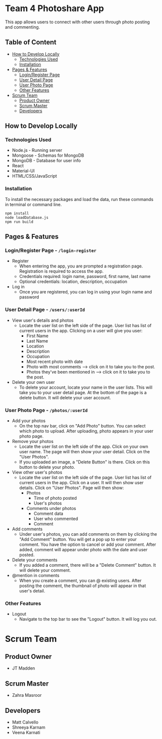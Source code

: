 # Team 4 Photoshare App
This app allows users to connect with other users through photo posting and commenting. 

## Table of Content
- [How to Develop Locally](https://github.com/JTM-UNCC/Group_4_p5-8?tab=readme-ov-file#how-to-develop-locally)
  - [Technologies Used](https://github.com/JTM-UNCC/Group_4_p5-8?tab=readme-ov-file#technologies-used)
  - [Installation](https://github.com/JTM-UNCC/Group_4_p5-8?tab=readme-ov-file#installation)
- [Pages & Features](https://github.com/JTM-UNCC/Group_4_p5-8?tab=readme-ov-file#pages--features)
  - [Login/Register Page](https://github.com/JTM-UNCC/Group_4_p5-8?tab=readme-ov-file#loginregister-page---login-register)
  - [User Detail Page](https://github.com/JTM-UNCC/Group_4_p5-8?tab=readme-ov-file#user-detail-page---usersuserid)
  - [User Photo Page](https://github.com/JTM-UNCC/Group_4_p5-8?tab=readme-ov-file#user-photo-page---photosuserid)
  - [Other Features](https://github.com/JTM-UNCC/Group_4_p5-8?tab=readme-ov-file#other-features)
- [Scrum Team](https://github.com/JTM-UNCC/Group_4_p5-8?tab=readme-ov-file#scrum-team)
  - [Product Owner](https://github.com/JTM-UNCC/Group_4_p5-8?tab=readme-ov-file#product-owner)
  - [Scrum Master](https://github.com/JTM-UNCC/Group_4_p5-8?tab=readme-ov-file#scrum-master)
  - [Developers](https://github.com/JTM-UNCC/Group_4_p5-8?tab=readme-ov-file#developers)

## How to Develop Locally
### Technologies Used
- Node.js - Running server
- Mongoose - Schemas for MongoDB
- MongoDB - Database for user info
- React
- Material-UI
- HTML/CSS/JavaScript

### Installation
To install the necessary packages and load the data, run these commands in terminal or command line.
```
npm install
node loadDatabase.js
npm run build
```

## Pages & Features
### Login/Register Page - ```/login-register```
- Register
  - When entering the app, you are prompted a registration page. Registration is required to access the app.
  - Credentials required: login name, password, first name, last name
  - Optional credentials: location, description, occupation
- Log in
  - Once you are registered, you can log in using your login name and password
### User Detail Page - ```/users/:userId```
- View user's details and photos
  - Locate the user list on the left side of the page. User list has list of current users in the app. Clicking on a user will give you user:
    - First Name
    - Last Name
    - Location
    - Description
    - Occupation
    - Most recent photo with date
    - Photo with most comments --> click on it to take you to the post.
    - Photos they've been mentioned in --> click on it to take you to the post.
- Delete your own user
  - To delete your account, locate your name in the user lists. This will take you to your user detail page. At the bottom of the page is a delete button. It will delete your user account.
### User Photo Page - ```/photos/:userId```
- Add your photos
  - On the top nav bar, click on "Add Photo" button. You can select which photo to upload. After uploading, photo appears in your user photo page.
- Remove your photos
  - Locate the user list on the left side of the app. Click on your own user name. The page will then show your user detail. Click on the "User Photos".
  - If you uploaded an image, a "Delete Button" is there. Click on this button to delete your photo. 
- View other user's photos
  - Locate the user list on the left side of the page. User list has list of current users in the app. Click on a user. It will then show user details. Click on "User Photos". Page will then show:
    - Photos
      - Time of photo posted
      - User's photos
    - Comments under photos
      - Comment data
      - User who commented
      - Comment
- Add comments
  - Under user's photos, you can add comments on them by clicking the "Add Comment" button. You will get a pop up to enter your comment. You have the option to cancel or add your comment. After added, comment will appear under photo with the date and user posted.
- Delete your comments
  - If you added a comment, there will be a "Delete Comment" button. It will delete your comment.
- @mention in comments
  - When you create a comment, you can @ existing users. After posting the comment, the thumbnail of photo will appear in that user's detail.

### Other Features
- Logout
  - Navigate to the top bar to see the "Logout" button. It will log you out.

# Scrum Team

## Product Owner
- JT Madden

## Scrum Master
- Zahra Masroor

## Developers
- Matt Calvello
- Shreeya Karnam
- Veena Karnati




